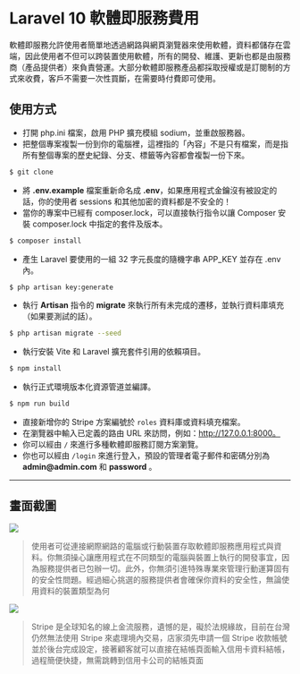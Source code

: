 # Laravel 10 軟體即服務費用

軟體即服務允許使用者簡單地透過網路與網頁瀏覽器來使用軟體，資料都儲存在雲端，因此使用者不但可以跨裝置使用軟體，所有的開發、維護、更新也都是由服務商（產品提供者）來負責營運。大部分軟體即服務產品都採取授權或是訂閱制的方式來收費，客戶不需要一次性買斷，在需要時付費即可使用。

## 使用方式
- 打開 php.ini 檔案，啟用 PHP 擴充模組 sodium，並重啟服務器。
- 把整個專案複製一份到你的電腦裡，這裡指的「內容」不是只有檔案，而是指所有整個專案的歷史紀錄、分支、標籤等內容都會複製一份下來。
```sh
$ git clone
```
- 將 __.env.example__ 檔案重新命名成 __.env__，如果應用程式金鑰沒有被設定的話，你的使用者 sessions 和其他加密的資料都是不安全的！
- 當你的專案中已經有 composer.lock，可以直接執行指令以讓 Composer 安裝 composer.lock 中指定的套件及版本。
```sh
$ composer install
```
- 產生 Laravel 要使用的一組 32 字元長度的隨機字串 APP_KEY 並存在 .env 內。
```sh
$ php artisan key:generate
```
- 執行 __Artisan__ 指令的 __migrate__ 來執行所有未完成的遷移，並執行資料庫填充（如果要測試的話）。
```sh
$ php artisan migrate --seed
```
- 執行安裝 Vite 和 Laravel 擴充套件引用的依賴項目。
```sh
$ npm install
```
- 執行正式環境版本化資源管道並編譯。
```sh
$ npm run build
```
- 直接新增你的 Stripe 方案編號於 `roles` 資料庫或資料填充檔案。
- 在瀏覽器中輸入已定義的路由 URL 來訪問，例如：http://127.0.0.1:8000。
- 你可以經由 `/` 來進行多種軟體即服務訂閱方案瀏覽。
- 你也可以經由 `/login` 來進行登入，預設的管理者電子郵件和密碼分別為 __admin@admin.com__ 和 __password__ 。

----

## 畫面截圖
![](https://i.imgur.com/3clQyL9.png)
> 使用者可從連接網際網路的電腦或行動裝置存取軟體即服務應用程式與資料。你無須操心讓應用程式在不同類型的電腦與裝置上執行的開發事宜，因為服務提供者已包辦一切。此外，你無須引進特殊專業來管理行動運算固有的安全性問題。經過細心挑選的服務提供者會確保你資料的安全性，無論使用資料的裝置類型為何

![](https://i.imgur.com/P4uTNNZ.png)
> Stripe 是全球知名的線上金流服務，遺憾的是，礙於法規緣故，目前在台灣仍然無法使用 Stripe 來處理境內交易，店家須先申請一個 Stripe 收款帳號並於後台完成設定，接著顧客就可以直接在結帳頁面輸入信用卡資料結帳，過程簡便快捷，無需跳轉到信用卡公司的結帳頁面
